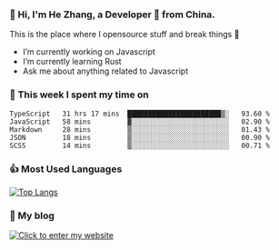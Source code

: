 ### 👋 Hi, I'm He Zhang, a Developer 🚀 from China.

This is the place where I opensource stuff and break things :rofl:

- I’m currently working on Javascript
- I’m currently learning Rust
- Ask me about anything related to Javascript

### 💪 This week I spent my time on 
<!--START_SECTION:waka-->
```text
TypeScript   31 hrs 17 mins  ███████████████████████▒░   93.60 % 
JavaScript   58 mins         ▓░░░░░░░░░░░░░░░░░░░░░░░░   02.90 % 
Markdown     28 mins         ▒░░░░░░░░░░░░░░░░░░░░░░░░   01.43 % 
JSON         18 mins         ▒░░░░░░░░░░░░░░░░░░░░░░░░   00.90 % 
SCSS         14 mins         ▒░░░░░░░░░░░░░░░░░░░░░░░░   00.71 % 
```
<!--END_SECTION:waka-->

### 👍 Most Used Languages
[![Top Langs](https://github-readme-stats.vercel.app/api/top-langs/?username=zhanghecool&layout=compact)](https://zhanghe.cool)

### 🌈 My blog 
[![Click to enter my website](https://cdn.jsdelivr.net/gh/zhanghecool/assets/images/gif/zhanghecools.gif)](https://zhanghe.cool)
